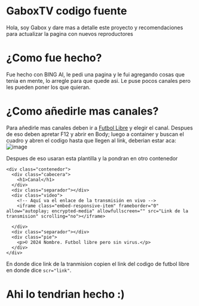 # GaboxTV codigo fuente
Hola, soy Gabox y dare mas a detalle este proyecto y recomendaciones para actualizar la pagina con nuevos reproductores

# ¿Como fue hecho?
Fue hecho con BING AI, le pedi una pagina y le fui agregando cosas que tenia en mente, lo arregle para que quede asi. Le puse pocos canales pero les pueden poner los que quieran.

# ¿Como añedirle mas canales?
Para añedirle mas canales deben ir a [Futbol Libre](https://futbollibretv.tv/) y elegir el canal.
Despues de eso deben apretar F12 y abrir en Body; luego a container y buscan el cuadro y abren el codigo hasta que llegen al link, deberian estar aca:
![image](https://github.com/GaboxTheBest/gaboxtv/assets/92964881/5b3f18ec-d364-4ef4-b485-8797f68d02f8)

Despues de eso usaran esta plantilla y la pondran en otro contenedor
```
<div class="contenedor">
  <div class="cabecera">
    <h1>Canal</h1>
  </div>
  <div class="separador"></div>
  <div class="video">
    <!-- Aquí va el enlace de la transmisión en vivo -->
    <iframe class="embed-responsive-item" frameborder="0" allow="autoplay; encrypted-media" allowfullscreen="" src="Link de la transmision" scrolling="no"></iframe>

  </div>
  <div class="separador"></div>
  <div class="pie">
    <p>© 2024 Nombre. Futbol libre pero sin virus.</p>
  </div>
</div>
```
En donde dice link de la tranmision copien el link del codigo de futbol libre en donde dice ```scr="link"```.

# Ahi lo tendrian hecho :)
